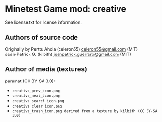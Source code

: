 Minetest Game mod: creative
===========================
See license.txt for license information.

Authors of source code
----------------------
Originally by Perttu Ahola (celeron55) <celeron55@gmail.com> (MIT)<br>
Jean-Patrick G. (kilbith) <jeanpatrick.guerrero@gmail.com> (MIT)

Author of media (textures)
--------------------------
paramat (CC BY-SA 3.0):
* `creative_prev_icon.png`
* `creative_next_icon.png`
* `creative_search_icon.png`
* `creative_clear_icon.png`
* `creative_trash_icon.png derived from a texture by kilbith (CC BY-SA 3.0)`
